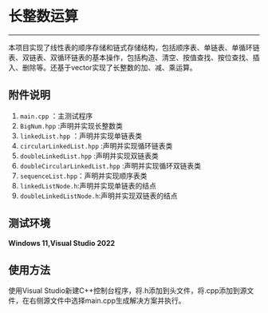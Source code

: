 # 长整数运算

------

本项目实现了线性表的顺序存储和链式存储结构，包括顺序表、单链表、单循环链表、双链表、双循环链表的基本操作，包括构造、清空、按值查找、按位查找、插入、删除等。还基于vector实现了长整数的加、减、乘运算。



## 附件说明

1. `main.cpp` ：主测试程序
2. `BigNum.hpp`  :声明并实现长整数类
3. `linkedList.hpp` ：声明并实现单链表类
4. `circularLinkedList.hpp`  :声明并实现循环链表类
5. `doubleLinkedList.hpp` :声明并实现双链表类
6. `doubleCircularLinkedList.hpp`  :声明并实现循环双链表类
7. `sequenceList.hpp`：声明并实现顺序表类
8. `linkedListNode.h`:声明并实现单链表的结点
9. `doubleLinkedListNode.h`:声明并实现双链表的结点

## 测试环境

**Windows 11,Visual Studio 2022**



## 使用方法

使用Visual Studio新建C++控制台程序，将.h添加到头文件，将.cpp添加到源文件，在右侧源文件中选择main.cpp生成解决方案并执行。

